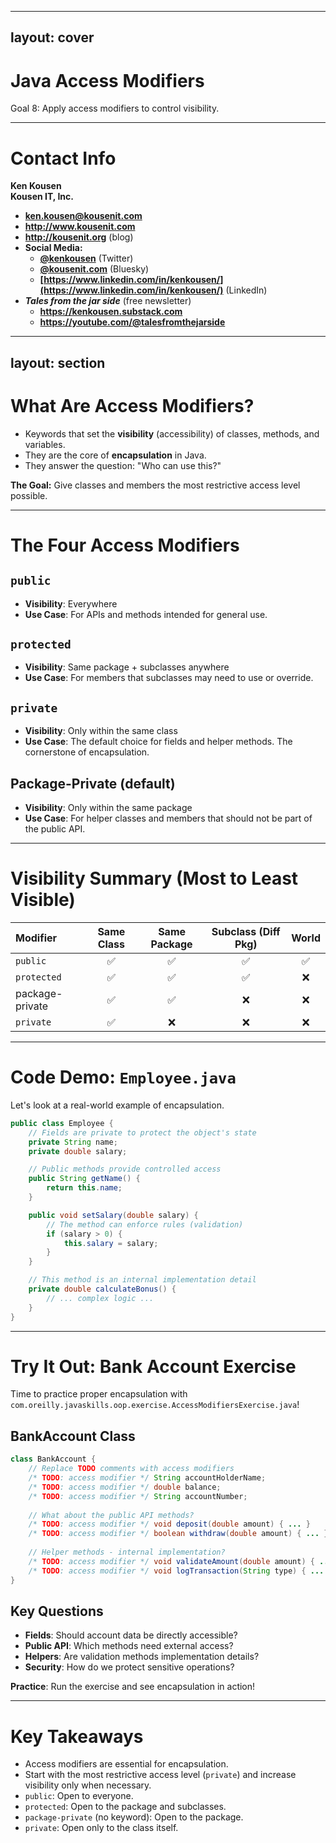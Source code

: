 
---
layout: cover
--- 

# Java Access Modifiers

<div class="pt-12">
  <span class="px-2 py-1 rounded">
    Goal 8: Apply access modifiers to control visibility.
  </span>
</div>

---

# Contact Info

**Ken Kousen**<br>
**Kousen IT, Inc.**

- **ken.kousen@kousenit.com**
- **http://www.kousenit.com**
- **http://kousenit.org** (blog)
- **Social Media:**
  - **[@kenkousen](https://twitter.com/kenkousen)** (Twitter)
  - **[@kousenit.com](https://bsky.app/profile/kousenit.com)** (Bluesky)
  - **[https://www.linkedin.com/in/kenkousen/](https://www.linkedin.com/in/kenkousen/)** (LinkedIn)
- ***Tales from the jar side*** (free newsletter)
  - **https://kenkousen.substack.com**
  - **https://youtube.com/@talesfromthejarside**

---
layout: section
---

# What Are Access Modifiers?

<v-clicks>

- Keywords that set the **visibility** (accessibility) of classes, methods, and variables.
- They are the core of **encapsulation** in Java.
- They answer the question: "Who can use this?"

</v-clicks>

<div class="mt-8">
<v-click>

**The Goal:** Give classes and members the most restrictive access level possible.

</v-click>
</div>

---

# The Four Access Modifiers

<div class="grid grid-cols-2 gap-8">

<div>

## **`public`**
- **Visibility**: Everywhere
- **Use Case**: For APIs and methods intended for general use.

## **`protected`**
- **Visibility**: Same package + subclasses anywhere
- **Use Case**: For members that subclasses may need to use or override.

</div>

<div>

## **`private`**
- **Visibility**: Only within the same class
- **Use Case**: The default choice for fields and helper methods. The cornerstone of encapsulation.

## **Package-Private (default)**
- **Visibility**: Only within the same package
- **Use Case**: For helper classes and members that should not be part of the public API.

</div>

</div>

---

# Visibility Summary (Most to Least Visible)

| Modifier | Same Class | Same Package | Subclass (Diff Pkg) | World |
| :--- | :---: | :---: | :---: | :---: |
| `public` | ✅ | ✅ | ✅ | ✅ |
| `protected` | ✅ | ✅ | ✅ | ❌ |
| package-private | ✅ | ✅ | ❌ | ❌ |
| `private` | ✅ | ❌ | ❌ | ❌ |

---

# Code Demo: `Employee.java`

Let's look at a real-world example of encapsulation.

```java
public class Employee {
    // Fields are private to protect the object's state
    private String name;
    private double salary;

    // Public methods provide controlled access
    public String getName() {
        return this.name;
    }

    public void setSalary(double salary) {
        // The method can enforce rules (validation)
        if (salary > 0) {
            this.salary = salary;
        }
    }

    // This method is an internal implementation detail
    private double calculateBonus() {
        // ... complex logic ...
    }
}
```

---

# Try It Out: Bank Account Exercise

Time to practice proper encapsulation with `com.oreilly.javaskills.oop.exercise.AccessModifiersExercise.java`!

<div class="grid grid-cols-2 gap-8">

<div>

## **BankAccount Class**
```java
class BankAccount {
    // Replace TODO comments with access modifiers
    /* TODO: access modifier */ String accountHolderName;
    /* TODO: access modifier */ double balance;
    /* TODO: access modifier */ String accountNumber;
    
    // What about the public API methods?
    /* TODO: access modifier */ void deposit(double amount) { ... }
    /* TODO: access modifier */ boolean withdraw(double amount) { ... }
    
    // Helper methods - internal implementation?
    /* TODO: access modifier */ void validateAmount(double amount) { ... }
    /* TODO: access modifier */ void logTransaction(String type) { ... }
}
```

</div>

<div>

## **Key Questions**
<v-clicks>

- **Fields**: Should account data be directly accessible?
- **Public API**: Which methods need external access?
- **Helpers**: Are validation methods implementation details?
- **Security**: How do we protect sensitive operations?

</v-clicks>

<v-click>

**Practice**: Run the exercise and see encapsulation in action!

</v-click>

</div>

</div>

---

# Key Takeaways

<v-clicks>

- Access modifiers are essential for encapsulation.
- Start with the most restrictive access level (`private`) and increase visibility only when necessary.
- `public`: Open to everyone.
- `protected`: Open to the package and subclasses.
- `package-private` (no keyword): Open to the package.
- `private`: Open only to the class itself.

</v-clicks>
